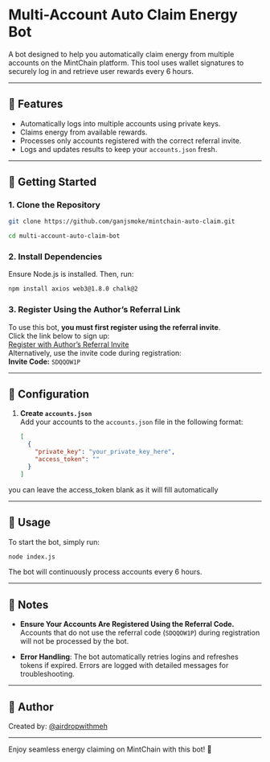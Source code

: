
# Multi-Account Auto Claim Energy Bot

A bot designed to help you automatically claim energy from multiple accounts on the MintChain platform. This tool uses wallet signatures to securely log in and retrieve user rewards every 6 hours.

---

## 📝 Features
- Automatically logs into multiple accounts using private keys.
- Claims energy from available rewards.
- Processes only accounts registered with the correct referral invite.
- Logs and updates results to keep your `accounts.json` fresh.

---

## 🚀 Getting Started

### 1. Clone the Repository
```bash
git clone https://github.com/ganjsmoke/mintchain-auto-claim.git

```
```bash
cd multi-account-auto-claim-bot
```

### 2. Install Dependencies
Ensure Node.js is installed. Then, run:
```bash
npm install axios web3@1.8.0 chalk@2
```

### 3. Register Using the Author’s Referral Link
To use this bot, **you must first register using the referral invite**.  
Click the link below to sign up:  
[Register with Author’s Referral Invite](https://www.mintchain.io/airdrop?inviteCode=SDQQOW1P)  
Alternatively, use the invite code during registration:  
**Invite Code:** `SDQQOW1P`

---

## 📂 Configuration

1. **Create `accounts.json`**  
   Add your accounts to the `accounts.json` file in the following format:
   ```json
   [
     {
       "private_key": "your_private_key_here",
       "access_token": ""
     }
   ]
   ```
you can leave the access_token blank as it will fill automatically

---

## 🔄 Usage

To start the bot, simply run:
```bash
node index.js
```

The bot will continuously process accounts every 6 hours.  

---

## 💬 Notes

- **Ensure Your Accounts Are Registered Using the Referral Code.**  
  Accounts that do not use the referral code (`SDQQOW1P`) during registration will not be processed by the bot.

- **Error Handling**: The bot automatically retries logins and refreshes tokens if expired. Errors are logged with detailed messages for troubleshooting.


---

## 🤖 Author
Created by: [@airdropwithmeh](https://t.me/airdropwithmeh)  

---

Enjoy seamless energy claiming on MintChain with this bot! 🎉
